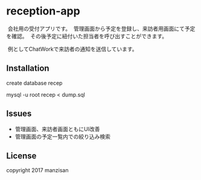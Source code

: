 # reception-app

  会社用の受付アプリです。
  管理画面から予定を登録し、来訪者用画面にて予定を確認。
  その後予定に紐付いた担当者を呼び出すことができます。
  
  例としてChatWorkで来訪者の通知を送信しています。
      
## Installation
  create database recep
  
  mysql -u root recep < dump.sql
  
## Issues

- 管理画面、来訪者画面ともにUI改善
- 管理画面の予定一覧内での絞り込み検索

## License

 copyright 2017 manzisan
